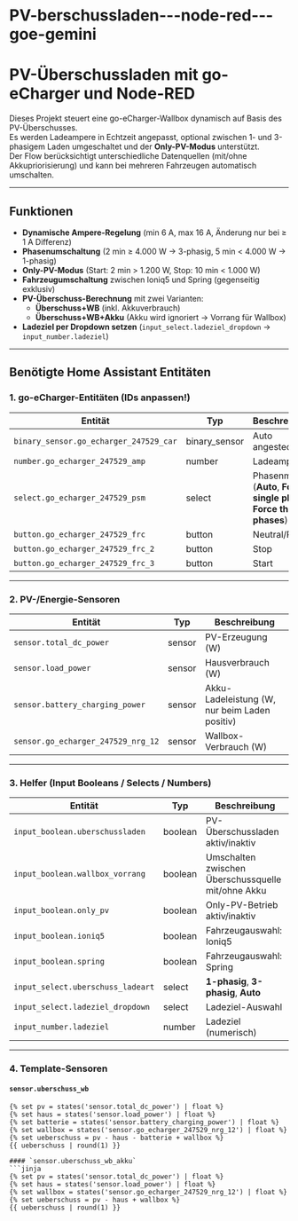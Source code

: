 # PV-berschussladen---node-red---goe-gemini

# PV-Überschussladen mit go-eCharger und Node-RED

Dieses Projekt steuert eine go-eCharger-Wallbox dynamisch auf Basis des PV-Überschusses.  
Es werden Ladeampere in Echtzeit angepasst, optional zwischen 1- und 3-phasigem Laden umgeschaltet und der **Only-PV-Modus** unterstützt.  
Der Flow berücksichtigt unterschiedliche Datenquellen (mit/ohne Akkupriorisierung) und kann bei mehreren Fahrzeugen automatisch umschalten.

---

## Funktionen

- **Dynamische Ampere-Regelung** (min 6 A, max 16 A, Änderung nur bei ≥ 1 A Differenz)
- **Phasenumschaltung** (2 min ≥ 4.000 W → 3-phasig, 5 min < 4.000 W → 1-phasig)
- **Only-PV-Modus** (Start: 2 min > 1.200 W, Stop: 10 min < 1.000 W)
- **Fahrzeugumschaltung** zwischen Ioniq5 und Spring (gegenseitig exklusiv)
- **PV-Überschuss-Berechnung** mit zwei Varianten:
  - **Überschuss+WB** (inkl. Akkuverbrauch)
  - **Überschuss+WB+Akku** (Akku wird ignoriert → Vorrang für Wallbox)
- **Ladeziel per Dropdown setzen** (`input_select.ladeziel_dropdown` → `input_number.ladeziel`)

---

## Benötigte Home Assistant Entitäten

### 1. go-eCharger-Entitäten (IDs anpassen!)
| Entität | Typ | Beschreibung |
|---------|-----|--------------|
| `binary_sensor.go_echarger_247529_car` | binary_sensor | Auto angesteckt |
| `number.go_echarger_247529_amp` | number | Ladeampere |
| `select.go_echarger_247529_psm` | select | Phasenmodus (**Auto**, **Force single phase**, **Force three phases**) |
| `button.go_echarger_247529_frc` | button | Neutral/Reset |
| `button.go_echarger_247529_frc_2` | button | Stop |
| `button.go_echarger_247529_frc_3` | button | Start |

---

### 2. PV-/Energie-Sensoren
| Entität | Typ | Beschreibung |
|---------|-----|--------------|
| `sensor.total_dc_power` | sensor | PV-Erzeugung (W) |
| `sensor.load_power` | sensor | Hausverbrauch (W) |
| `sensor.battery_charging_power` | sensor | Akku-Ladeleistung (W, nur beim Laden positiv) |
| `sensor.go_echarger_247529_nrg_12` | sensor | Wallbox-Verbrauch (W) |

---

### 3. Helfer (Input Booleans / Selects / Numbers)
| Entität | Typ | Beschreibung |
|---------|-----|--------------|
| `input_boolean.uberschussladen` | boolean | PV-Überschussladen aktiv/inaktiv |
| `input_boolean.wallbox_vorrang` | boolean | Umschalten zwischen Überschussquelle mit/ohne Akku |
| `input_boolean.only_pv` | boolean | Only-PV-Betrieb aktiv/inaktiv |
| `input_boolean.ioniq5` | boolean | Fahrzeugauswahl: Ioniq5 |
| `input_boolean.spring` | boolean | Fahrzeugauswahl: Spring |
| `input_select.uberschuss_ladeart` | select | **1-phasig**, **3-phasig**, **Auto** |
| `input_select.ladeziel_dropdown` | select | Ladeziel-Auswahl |
| `input_number.ladeziel` | number | Ladeziel (numerisch) |

---

### 4. Template-Sensoren

#### `sensor.uberschuss_wb`
```jinja
{% set pv = states('sensor.total_dc_power') | float %}
{% set haus = states('sensor.load_power') | float %}
{% set batterie = states('sensor.battery_charging_power') | float %}
{% set wallbox = states('sensor.go_echarger_247529_nrg_12') | float %}
{% set ueberschuss = pv - haus - batterie + wallbox %}
{{ ueberschuss | round(1) }}

#### `sensor.uberschuss_wb_akku`
```jinja
{% set pv = states('sensor.total_dc_power') | float %}
{% set haus = states('sensor.load_power') | float %}
{% set wallbox = states('sensor.go_echarger_247529_nrg_12') | float %}
{% set ueberschuss = pv - haus + wallbox %}
{{ ueberschuss | round(1) }}


